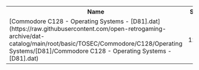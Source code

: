 <table>
<tr><th>Name</th><th>Size</th></tr>
<tr><td>[Commodore C128 - Operating Systems - [D81].dat](https://raw.githubusercontent.com/open-retrogaming-archive/dat-catalog/main/root/basic/TOSEC/Commodore/C128/Operating Systems/[D81]/Commodore C128 - Operating Systems - [D81].dat)</td><td>1231</td></tr>
</table>
